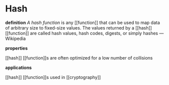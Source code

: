 # Hash

**definition** _A hash function_ is any [[function]] that can be used to map data of arbitrary size to fixed-size values. The values returned by a [[hash]] [[function]] are called hash values, hash codes, digests, or simply hashes &mdash; Wikipedia

**properties**

[[hash]] [[function]]s are often optimized for a low number of collisions

**applications**

[[hash]] [[function]]s used in [[cryptography]]
